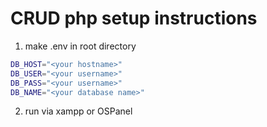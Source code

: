 # CRUD php setup instructions
1. make .env in root directory
``` bash
DB_HOST="<your hostname>"
DB_USER="<your username>"
DB_PASS="<your username>"
DB_NAME="<your database name>"
```
2. run via xampp or OSPanel